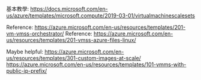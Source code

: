 基本教學:
https://docs.microsoft.com/en-us/azure/templates/microsoft.compute/2019-03-01/virtualmachinescalesets

Reference: https://azure.microsoft.com/en-us/resources/templates/201-vm-vmss-orchestrator/
Reference: https://azure.microsoft.com/en-us/resources/templates/201-vmss-azure-files-linux/

Maybe helpful:
https://azure.microsoft.com/en-us/resources/templates/301-custom-images-at-scale/
https://azure.microsoft.com/en-us/resources/templates/101-vmms-with-public-ip-prefix/
